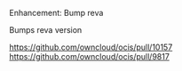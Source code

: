 Enhancement: Bump reva

Bumps reva version

https://github.com/owncloud/ocis/pull/10157
https://github.com/owncloud/ocis/pull/9817

